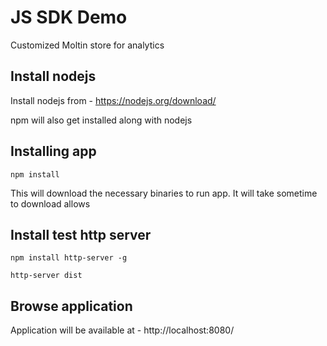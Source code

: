 JS SDK Demo
===========

Customized Moltin store for analytics

## Install nodejs
Install nodejs from - https://nodejs.org/download/

npm will also get installed along with nodejs

## Installing app

`npm install`

This will download the necessary binaries to run app.
It will take sometime to download allows

## Install test http server

`npm install http-server -g`

`http-server dist`

## Browse application

Application will be available at - http://localhost:8080/

